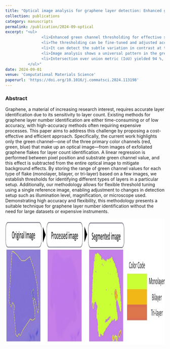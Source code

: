 ```yaml
---
title: "Optical image analysis for graphene layer detection: Enhanced green channel methodology"
collection: publications
category: manuscripts
permalink: /publication/2024-09-optical
excerpt: "<ul>
                <li>Enhanced green channel thresholding for effective segmentation of graphene layers in optical images with variable lighting.</li>
                <li>The thresholding can be fine-tuned and adjusted according to the lighting condition.</li>
                <li>It can detect the subtle variation in contrast at the layer edges.</li>
                <li>Image analysis shows a universal pattern in the green channel pixel median value.</li>
                <li>Intersection over union metric (IoU) yielded 94 %, and 89 % accuracy for monolayer and bilayer respectively.</li>
          </ul>"
date: 2024-09-01
venue: 'Computational Materials Science'
paperurl: 'https://doi.org/10.1016/j.commatsci.2024.113198'
---
```

### Abstract
Graphene, a material of increasing research interest, requires accurate layer identification due to its sensitivity to layer count. Existing methods for graphene layer number identification are either time-consuming or of low accuracy, with high-accuracy methods often requiring expensive processes. This paper aims to address this challenge by proposing a cost-effective and efficient approach. Specifically, the current work highlights only the green channel—one of the three primary color channels (red, green, blue) that make up an optical image—from images of exfoliated graphene flakes for layer count identification. A linear regression is performed between pixel position and substrate green channel value, and this effect is subtracted from the entire optical image to mitigate background effects. By storing the range of green channel values for each type of flake (monolayer, bilayer, or tri-layer) based on a few images, we establish thresholds for identifying different types of layers in a particular setup. Additionally, our methodology allows for flexible threshold tuning using a single reference image, enabling adjustment to changes in detection setup such as illumination level, magnification, or microscope used. Demonstrating high accuracy and flexibility, this methodology presents a suitable technique for graphene layer number identification without the need for large datasets or expensive instruments.
  
<img src="/images/graphical-abstracts/optical-2024-09.jpg" width="600px" height="400px">
